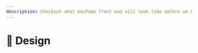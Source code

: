 ```yaml
---
description: Checkout what GasPump front end will look like before we build it.
---
```


# 🍧 Design

